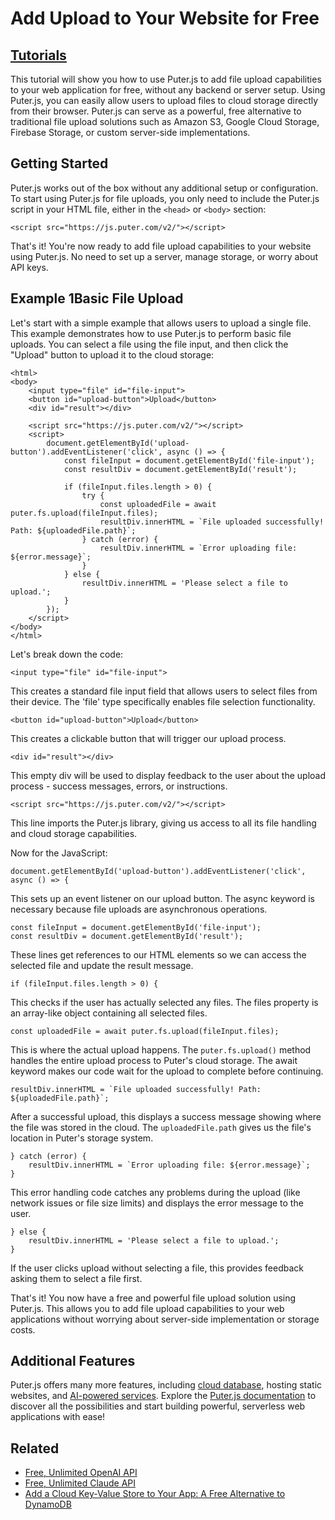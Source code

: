 # Add Upload to Your Website for Free
[Tutorials](https://developer.puter.com/tutorials/)
------------------------

This tutorial will show you how to use Puter.js to add file upload capabilities to your web application for free, without any backend or server setup. Using Puter.js, you can easily allow users to upload files to cloud storage directly from their browser. Puter.js can serve as a powerful, free alternative to traditional file upload solutions such as Amazon S3, Google Cloud Storage, Firebase Storage, or custom server-side implementations.

Getting Started
---------------

Puter.js works out of the box without any additional setup or configuration. To start using Puter.js for file uploads, you only need to include the Puter.js script in your HTML file, either in the `<head>` or `<body>` section:

```
<script src="https://js.puter.com/v2/"></script>

```


That's it! You're now ready to add file upload capabilities to your website using Puter.js. No need to set up a server, manage storage, or worry about API keys.

Example 1Basic File Upload
--------------------------

Let's start with a simple example that allows users to upload a single file. This example demonstrates how to use Puter.js to perform basic file uploads. You can select a file using the file input, and then click the "Upload" button to upload it to the cloud storage:

```
<html>
<body>
    <input type="file" id="file-input">
    <button id="upload-button">Upload</button>
    <div id="result"></div>

    <script src="https://js.puter.com/v2/"></script>
    <script>
        document.getElementById('upload-button').addEventListener('click', async () => {
            const fileInput = document.getElementById('file-input');
            const resultDiv = document.getElementById('result');

            if (fileInput.files.length > 0) {
                try {
                    const uploadedFile = await puter.fs.upload(fileInput.files);
                    resultDiv.innerHTML = `File uploaded successfully! Path: ${uploadedFile.path}`;
                } catch (error) {
                    resultDiv.innerHTML = `Error uploading file: ${error.message}`;
                }
            } else {
                resultDiv.innerHTML = 'Please select a file to upload.';
            }
        });
    </script>
</body>
</html>

```


Let's break down the code:

```
<input type="file" id="file-input">

```


This creates a standard file input field that allows users to select files from their device. The 'file' type specifically enables file selection functionality.

```
<button id="upload-button">Upload</button>

```


This creates a clickable button that will trigger our upload process.

```
<div id="result"></div>

```


This empty div will be used to display feedback to the user about the upload process - success messages, errors, or instructions.

```
<script src="https://js.puter.com/v2/"></script>

```


This line imports the Puter.js library, giving us access to all its file handling and cloud storage capabilities.

Now for the JavaScript:

```
document.getElementById('upload-button').addEventListener('click', async () => {

```


This sets up an event listener on our upload button. The async keyword is necessary because file uploads are asynchronous operations.

```
const fileInput = document.getElementById('file-input');
const resultDiv = document.getElementById('result');

```


These lines get references to our HTML elements so we can access the selected file and update the result message.

```
if (fileInput.files.length > 0) {

```


This checks if the user has actually selected any files. The files property is an array-like object containing all selected files.

```
const uploadedFile = await puter.fs.upload(fileInput.files);

```


This is where the actual upload happens. The `puter.fs.upload()` method handles the entire upload process to Puter's cloud storage. The await keyword makes our code wait for the upload to complete before continuing.

```
resultDiv.innerHTML = `File uploaded successfully! Path: ${uploadedFile.path}`;

```


After a successful upload, this displays a success message showing where the file was stored in the cloud. The `uploadedFile.path` gives us the file's location in Puter's storage system.

```
} catch (error) {
    resultDiv.innerHTML = `Error uploading file: ${error.message}`;
}

```


This error handling code catches any problems during the upload (like network issues or file size limits) and displays the error message to the user.

```
} else {
    resultDiv.innerHTML = 'Please select a file to upload.';
}

```


If the user clicks upload without selecting a file, this provides feedback asking them to select a file first.

That's it! You now have a free and powerful file upload solution using Puter.js. This allows you to add file upload capabilities to your web applications without worrying about server-side implementation or storage costs.

Additional Features
-------------------

Puter.js offers many more features, including [cloud database](https://developer.puter.com/tutorials/add-a-cloud-key-value-store-to-your-app-a-free-alternative-to-dynamodb), hosting static websites, and [AI-powered services](https://developer.puter.com/tutorials/free-unlimited-openai-api). Explore the [Puter.js documentation](https://docs.puter.com/) to discover all the possibilities and start building powerful, serverless web applications with ease!

Related
-------

*   [Free, Unlimited OpenAI API](https://developer.puter.com/tutorials/free-unlimited-openai-api)
*   [Free, Unlimited Claude API](https://developer.puter.com/tutorials/free-unlimited-claude-35-sonnet-api)
*   [Add a Cloud Key-Value Store to Your App: A Free Alternative to DynamoDB](https://developer.puter.com/tutorials/add-a-cloud-key-value-store-to-your-app-a-free-alternative-to-dynamodb)